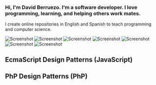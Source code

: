 ### Hi, I'm David Berruezo. I'm a software developer. I love programming, learning, and helping others work mates.

I create online repositories in English and Spanish to teach programming and computer science.

![Screenshot](/img/html5.png|width=100)
![Screenshot](/img/css3.png|width=100)
![Screenshot](/img/javascript.png|width=100)
![Screenshot](/img/react.png|width=100)
![Screenshot](/img/node.png|width=100)
![Screenshot](/img/php8.png|width=100)
![Screenshot](/img/mysql.png|width=100)

## EcmaScript Design Patterns (JavaScript) 

## PhP Design Patterns (PhP)

<!--
**david-berruezo/david-berruezo** is a ✨ _special_ ✨ repository because its `README.md` (this file) appears on your GitHub profile.

Here are some ideas to get you started:

- 🔭 I’m currently working on ...
- 🌱 I’m currently learning ...
- 👯 I’m looking to collaborate on ...
- 🤔 I’m looking for help with ...
- 💬 Ask me about ...
- 📫 How to reach me: ...
- 😄 Pronouns: ...
- ⚡ Fun fact: ...
-->
